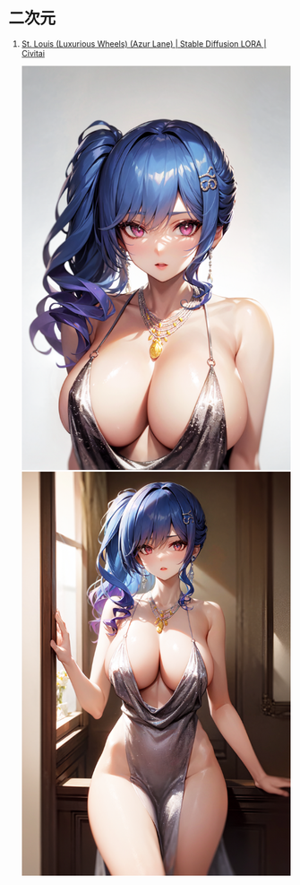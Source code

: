 # 二次元

1. [St. Louis (Luxurious Wheels) (Azur Lane) | Stable Diffusion LORA | Civitai](https://civitai.com/models/6669/st-louis-luxurious-wheels-azur-lane)
   
   ![](../../assets/reference/COVER.jpeg ':size=40%')
   ![](../../assets/reference/00080-1720267683.jpeg ':size=40%')